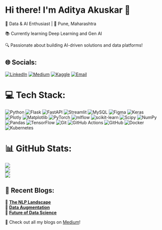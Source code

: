 <h1>Hi there! I'm Aditya Akuskar 👋 </h1>
<p> 🚀 Data & AI Enthusiast | 📍 Pune, Maharashtra <p>
<p> 📚 Currently learning Deep Learning and Gen AI <p>
<p>🔍 Passionate about building AI-driven solutions and data platforms!</p>



## 🌐 Socials:
[![LinkedIn](https://img.shields.io/badge/LinkedIn-%230077B5.svg?logo=linkedin&logoColor=white)](https://www.linkedin.com/in/aditya-a-27b43533a/) [![Medium](https://img.shields.io/badge/Medium-12100E?logo=medium&logoColor=white)](https://medium.com/@aakuskar.980) 
[![Kaggle](https://img.shields.io/badge/Kaggle-%23007FFF.svg?logo=kaggle&logoColor=white)](https://www.kaggle.com/adityaakuskar)  [![Email](https://img.shields.io/badge/Email-D14836?logo=gmail&logoColor=white)](mailto:aakuskar.980@gmail.com)  



# 💻 Tech Stack:
![Python](https://img.shields.io/badge/python-3670A0?style=for-the-badge&logo=python&logoColor=ffdd54) ![Flask](https://img.shields.io/badge/flask-%23000.svg?style=for-the-badge&logo=flask&logoColor=white) ![FastAPI](https://img.shields.io/badge/FastAPI-005571?style=for-the-badge&logo=fastapi) ![Streamlit](https://img.shields.io/badge/Streamlit-%23FE4B4B.svg?style=for-the-badge&logo=streamlit&logoColor=white) ![MySQL](https://img.shields.io/badge/mysql-4479A1.svg?style=for-the-badge&logo=mysql&logoColor=white) ![Figma](https://img.shields.io/badge/figma-%23F24E1E.svg?style=for-the-badge&logo=figma&logoColor=white) ![Keras](https://img.shields.io/badge/Keras-%23D00000.svg?style=for-the-badge&logo=Keras&logoColor=white) ![Plotly](https://img.shields.io/badge/Plotly-%233F4F75.svg?style=for-the-badge&logo=plotly&logoColor=white) ![Matplotlib](https://img.shields.io/badge/Matplotlib-%23ffffff.svg?style=for-the-badge&logo=Matplotlib&logoColor=black) ![PyTorch](https://img.shields.io/badge/PyTorch-%23EE4C2C.svg?style=for-the-badge&logo=PyTorch&logoColor=white) ![mlflow](https://img.shields.io/badge/mlflow-%23d9ead3.svg?style=for-the-badge&logo=numpy&logoColor=blue) ![scikit-learn](https://img.shields.io/badge/scikit--learn-%23F7931E.svg?style=for-the-badge&logo=scikit-learn&logoColor=white) ![Scipy](https://img.shields.io/badge/SciPy-%230C55A5.svg?style=for-the-badge&logo=scipy&logoColor=%white) ![NumPy](https://img.shields.io/badge/numpy-%23013243.svg?style=for-the-badge&logo=numpy&logoColor=white) ![Pandas](https://img.shields.io/badge/pandas-%23150458.svg?style=for-the-badge&logo=pandas&logoColor=white) ![TensorFlow](https://img.shields.io/badge/TensorFlow-%23FF6F00.svg?style=for-the-badge&logo=TensorFlow&logoColor=white) ![Git](https://img.shields.io/badge/git-%23F05033.svg?style=for-the-badge&logo=git&logoColor=white) ![GitHub Actions](https://img.shields.io/badge/github%20actions-%232671E5.svg?style=for-the-badge&logo=githubactions&logoColor=white) ![GitHub](https://img.shields.io/badge/github-%23121011.svg?style=for-the-badge&logo=github&logoColor=white) ![Docker](https://img.shields.io/badge/docker-%230db7ed.svg?style=for-the-badge&logo=docker&logoColor=white) ![Kubernetes](https://img.shields.io/badge/kubernetes-%23326ce5.svg?style=for-the-badge&logo=kubernetes&logoColor=white)

# 📊 GitHub Stats:
![](https://github-readme-stats.vercel.app/api?username=Adity-star&theme=dark&hide_border=false&include_all_commits=true&count_private=false)<br/>
![](https://github-readme-streak-stats.herokuapp.com/?user=Adity-star&theme=dark&hide_border=false)<br/>
![](https://github-readme-stats.vercel.app/api/top-langs/?username=Adity-star&theme=dark&hide_border=false&include_all_commits=true&count_private=false&layout=compact)


## 📝 Recent Blogs:
🔹 [**The NLP Landscape**](https://medium.com/@aakuskar.980/the-nlp-landscape-a-journey-through-time-and-technology-9802c2a43200)  
🔹 [**Data Augmentation**](https://medium.com/@aakuskar.980/data-augmentation-enhancing-machine-learning-models-with-synthetic-data-6c271b4f1275)  
🔹 [**Future of Data Science**](https://medium.com/@aakuskar.980/future-of-data-science-d8defbd39bc7)  

📢 Check out all my blogs on [Medium](https://medium.com/@aakuskar.980)!


